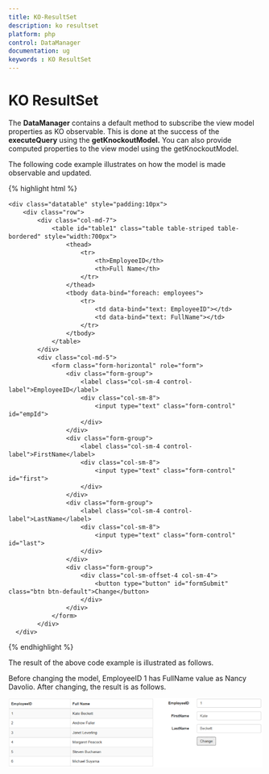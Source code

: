 ```yaml
---
title: KO-ResultSet
description: ko resultset
platform: php
control: DataManager
documentation: ug
keywords : KO ResultSet
---
```


# KO ResultSet

The **DataManager** contains a default method to subscribe the view model properties as KO observable. This is done at the success of the **executeQuery** using the **getKnockoutModel.** You can also provide computed properties to the view model using the getKnockoutModel.

The following code example illustrates on how the model is made observable and updated.

{% highlight html %}


    <div class="datatable" style="padding:10px">
        <div class="row">
            <div class="col-md-7">
                <table id="table1" class="table table-striped table-bordered" style="width:700px">
                    <thead>
                        <tr>
                            <th>EmployeeID</th>
                            <th>Full Name</th>
                        </tr>
                    </thead>
                    <tbody data-bind="foreach: employees">
                        <tr>
                            <td data-bind="text: EmployeeID"></td>
                            <td data-bind="text: FullName"></td>
                        </tr>
                    </tbody>
                </table>
            </div>
            <div class="col-md-5">
                <form class="form-horizontal" role="form">
                    <div class="form-group">
                        <label class="col-sm-4 control-label">EmployeeID</label>
                        <div class="col-sm-8">
                            <input type="text" class="form-control" id="empId">
                        </div>
                    </div>
                    <div class="form-group">
                        <label class="col-sm-4 control-label">FirstName</label>
                        <div class="col-sm-8">
                            <input type="text" class="form-control" id="first">
                        </div>
                    </div>
                    <div class="form-group">
                        <label class="col-sm-4 control-label">LastName</label>
                        <div class="col-sm-8">
                            <input type="text" class="form-control" id="last">
                        </div>
                    </div>
                    <div class="form-group">
                        <div class="col-sm-offset-4 col-sm-4">
                            <button type="button" id="formSubmit" class="btn btn-default">Change</button>
                        </div>
                    </div>
                </form>
            </div>
      </div>
   </div>
    <script type="text/javascript">
        $(function () {
            window.data = [{ "EmployeeID": 1, "LastName": "Davolio", "FirstName": "Nancy" },
                { "EmployeeID": 2, "LastName": "Fuller", "FirstName": "Andrew" },
                { "EmployeeID": 3, "LastName": "Leverling", "FirstName": "Janet" },
                { "EmployeeID": 4, "LastName": "Peacock", "FirstName": "Margaret" },
                { "EmployeeID": 5, "LastName": "Buchanan", "FirstName": "Steven" },
                { "EmployeeID": 6, "LastName": "Suyama", "FirstName": "Michael" }
                            ];
            window.pageModel = {
                employees: []
            };
            var dataManager = ej.DataManager(data);
            var query = ej.Query();
            var promise = dataManager.executeQuery(query);
            promise.done(function (e) {
                pageModel.employees = e.getKnockoutModel({
                    FullName: function () {
                        return this.FirstName() + " " + this.LastName();
                    }
                });
                ko.applyBindings(pageModel);
            });               
            });
        $("#formSubmit").click(function (e) {
            var empId = parseInt($("#empId").val(), 10);
            var fName = $("#first").val();
            var lName = $("#last").val();
            employee = window.pageModel.employees()[empId - 1];
            employee.FirstName(fName);
            employee.LastName(lName);
        });
    </script>

{% endhighlight %}

The result of the above code example is illustrated as follows.

Before changing the model, EmployeeID 1 has FullName value as Nancy Davolio. After changing, the result is as follows.

![](KO-ResultSet_images/KO-ResultSet_img1.png) 

